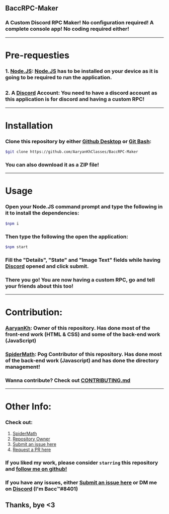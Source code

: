## BaccRPC-Maker
### A Custom Discord RPC Maker! No configuration required! A complete console app! No coding required either!
---
# Pre-requesties
### 1. [Node.JS]: [Node.JS] has to be installed on your device as it is going to be required to run the application.
##
### 2. A [Discord] Account: You need to have a discord account as this application is for discord and having a custom RPC!
---
# Installation
### Clone this repository by either [Github Desktop] or [Git Bash]:
```sh
$git clone https://github.com/AaryanKhClasses/BaccRPC-Maker
```
### You can also download it as a ZIP file!
---
# Usage
### Open your Node.JS command prompt and type the following in it to install the dependencies:
```sh
$npm i
```
### Then type the following the open the application:
```sh
$npm start
```
### Fill the "Details", "State" and "Image Text" fields while having [Discord] opened and click submit.
### There you go! You are now having a custom RPC, go and tell your friends about this too!
---
# Contribution:
### [AaryanKh]: Owner of this repository. Has done most of the front-end work (HTML & CSS) and some of the back-end work (JavaScript)
### [SpiderMath]: Pog Contributor of this repository. Has done most of the back-end work (Javascript) and has done the directory management!<br>
### Wanna contribute? Check out [CONTRIBUTING.md]
---
# Other Info:
### Check out:
1. [SpiderMath]
2. [Repository Owner]
3. [Submit an issue here]
4. [Request a PR here]

### If you liked my work, please consider `starring` this repository and [follow me on github!]
### If you have any issues, either [Submit an issue here] or DM me on [Discord] (I'm Bacc™#8401)
Thanks, bye <3
---
[Node.JS]:https://nodejs.org
[Github Desktop]:https://desktop.github.com
[Git Bash]:https://git-scm.com
[Discord]:https://discord.com
[SpiderMath]:https://github.com/SpiderMath
[Repository Owner]:https://github.com/AaryanKhClasses
[Submit an issue here]:https://github.com/AaryanKhClasses/BaccRPC-Maker/issues
[Request a PR here]:https://github.com/AaryanKhClasses/BaccRPC-Maker/pulls
[follow me on github!]:https://github.com/AaryanKhClasses
[AaryanKh]:https://github.com/AaryanKhClasses
[CONTRIBUTING.md]:https://github.com/AaryanKhClasses/BaccRPC-Maker/tree/main/CONTRIBUTING.md